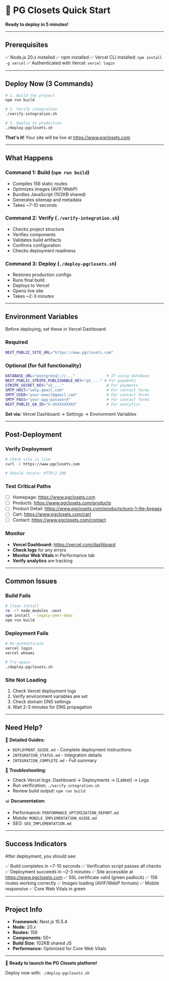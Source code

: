 # 🚀 PG Closets Quick Start

**Ready to deploy in 5 minutes!**

---

## Prerequisites

✅ Node.js 20.x installed
✅ npm installed
✅ Vercel CLI installed: `npm install -g vercel`
✅ Authenticated with Vercel: `vercel login`

---

## Deploy Now (3 Commands)

```bash
# 1. Build the project
npm run build

# 2. Verify integration
./verify-integration.sh

# 3. Deploy to production
./deploy-pgclosets.sh
```

**That's it!** Your site will be live at https://www.pgclosets.com

---

## What Happens

### Command 1: Build (`npm run build`)
- Compiles 156 static routes
- Optimizes images (AVIF/WebP)
- Bundles JavaScript (102KB shared)
- Generates sitemap and metadata
- Takes ~7-10 seconds

### Command 2: Verify (`./verify-integration.sh`)
- Checks project structure
- Verifies components
- Validates build artifacts
- Confirms configuration
- Checks deployment readiness

### Command 3: Deploy (`./deploy-pgclosets.sh`)
- Restores production configs
- Runs final build
- Deploys to Vercel
- Opens live site
- Takes ~2-3 minutes

---

## Environment Variables

Before deploying, set these in Vercel Dashboard:

### Required
```bash
NEXT_PUBLIC_SITE_URL="https://www.pgclosets.com"
```

### Optional (for full functionality)
```bash
DATABASE_URL="postgresql://..."              # If using database
NEXT_PUBLIC_STRIPE_PUBLISHABLE_KEY="pk_..." # For payments
STRIPE_SECRET_KEY="sk_..."                   # For payments
SMTP_HOST="smtp.gmail.com"                   # For contact forms
SMTP_USER="your-email@gmail.com"             # For contact forms
SMTP_PASS="your-app-password"                # For contact forms
NEXT_PUBLIC_GA_ID="G-XXXXXXXXXX"             # For analytics
```

**Set via:** Vercel Dashboard → Settings → Environment Variables

---

## Post-Deployment

### Verify Deployment
```bash
# Check site is live
curl -I https://www.pgclosets.com

# Should return: HTTP/2 200
```

### Test Critical Paths
- [ ] Homepage: https://www.pgclosets.com
- [ ] Products: https://www.pgclosets.com/products
- [ ] Product Detail: https://www.pgclosets.com/products/euro-1-lite-bypass
- [ ] Cart: https://www.pgclosets.com/cart
- [ ] Contact: https://www.pgclosets.com/contact

### Monitor
- **Vercel Dashboard:** https://vercel.com/dashboard
- **Check logs** for any errors
- **Monitor Web Vitals** in Performance tab
- **Verify analytics** are tracking

---

## Common Issues

### Build Fails
```bash
# Clean install
rm -rf node_modules .next
npm install --legacy-peer-deps
npm run build
```

### Deployment Fails
```bash
# Re-authenticate
vercel login
vercel whoami

# Try again
./deploy-pgclosets.sh
```

### Site Not Loading
1. Check Vercel deployment logs
2. Verify environment variables are set
3. Check domain DNS settings
4. Wait 2-3 minutes for DNS propagation

---

## Need Help?

📖 **Detailed Guides:**
- `DEPLOYMENT_GUIDE.md` - Complete deployment instructions
- `INTEGRATION_STATUS.md` - Integration details
- `INTEGRATION_COMPLETE.md` - Full summary

🔧 **Troubleshooting:**
- Check Vercel logs: Dashboard → Deployments → [Latest] → Logs
- Run verification: `./verify-integration.sh`
- Review build output: `npm run build`

📊 **Documentation:**
- Performance: `PERFORMANCE_OPTIMIZATION_REPORT.md`
- Mobile: `MOBILE_IMPLEMENTATION_GUIDE.md`
- SEO: `SEO_IMPLEMENTATION.md`

---

## Success Indicators

After deployment, you should see:

✅ Build completes in ~7-10 seconds
✅ Verification script passes all checks
✅ Deployment succeeds in ~2-3 minutes
✅ Site accessible at https://www.pgclosets.com
✅ SSL certificate valid (green padlock)
✅ 156 routes working correctly
✅ Images loading (AVIF/WebP formats)
✅ Mobile responsive
✅ Core Web Vitals in green

---

## Project Info

- **Framework:** Next.js 15.5.4
- **Node:** 20.x
- **Routes:** 156
- **Components:** 50+
- **Build Size:** 102KB shared JS
- **Performance:** Optimized for Core Web Vitals

---

🎉 **Ready to launch the PG Closets platform!**

Deploy now with: `./deploy-pgclosets.sh`
